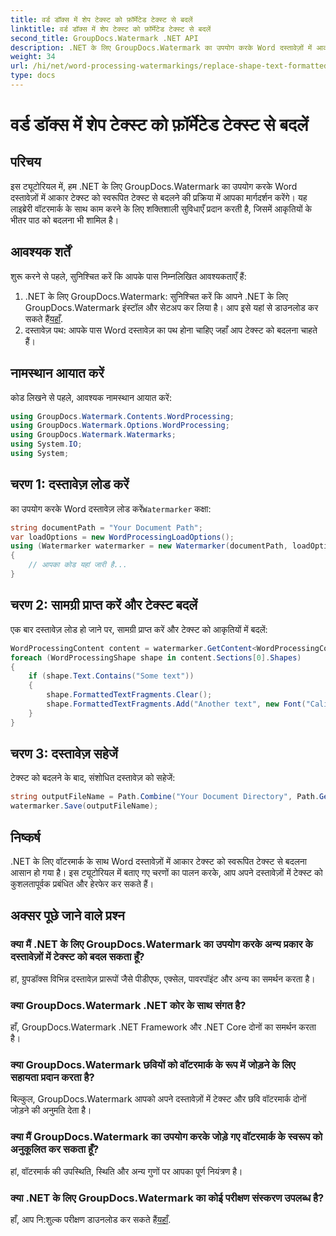 ```yaml
---
title: वर्ड डॉक्स में शेप टेक्स्ट को फ़ॉर्मेटेड टेक्स्ट से बदलें
linktitle: वर्ड डॉक्स में शेप टेक्स्ट को फ़ॉर्मेटेड टेक्स्ट से बदलें
second_title: GroupDocs.Watermark .NET API
description: .NET के लिए GroupDocs.Watermark का उपयोग करके Word दस्तावेज़ों में आकार टेक्स्ट को स्वरूपित टेक्स्ट से बदलने का तरीका जानें। आपकी दस्तावेज़ संपादन क्षमताएँ सहजता से।
weight: 34
url: /hi/net/word-processing-watermarkings/replace-shape-text-formatted-text-word-docs/
type: docs
---
```

# वर्ड डॉक्स में शेप टेक्स्ट को फ़ॉर्मेटेड टेक्स्ट से बदलें

## परिचय
इस ट्यूटोरियल में, हम .NET के लिए GroupDocs.Watermark का उपयोग करके Word दस्तावेज़ों में आकार टेक्स्ट को स्वरूपित टेक्स्ट से बदलने की प्रक्रिया में आपका मार्गदर्शन करेंगे। यह लाइब्रेरी वॉटरमार्क के साथ काम करने के लिए शक्तिशाली सुविधाएँ प्रदान करती है, जिसमें आकृतियों के भीतर पाठ को बदलना भी शामिल है।
## आवश्यक शर्तें
शुरू करने से पहले, सुनिश्चित करें कि आपके पास निम्नलिखित आवश्यकताएँ हैं:
1.  .NET के लिए GroupDocs.Watermark: सुनिश्चित करें कि आपने .NET के लिए GroupDocs.Watermark इंस्टॉल और सेटअप कर लिया है। आप इसे यहां से डाउनलोड कर सकते हैं[यहाँ](https://releases.groupdocs.com/Watermark/net/).
2. दस्तावेज़ पथ: आपके पास Word दस्तावेज़ का पथ होना चाहिए जहाँ आप टेक्स्ट को बदलना चाहते हैं।

## नामस्थान आयात करें
कोड लिखने से पहले, आवश्यक नामस्थान आयात करें:
```csharp
using GroupDocs.Watermark.Contents.WordProcessing;
using GroupDocs.Watermark.Options.WordProcessing;
using GroupDocs.Watermark.Watermarks;
using System.IO;
using System;
```
## चरण 1: दस्तावेज़ लोड करें
 का उपयोग करके Word दस्तावेज़ लोड करें`Watermarker` कक्षा:
```csharp
string documentPath = "Your Document Path";
var loadOptions = new WordProcessingLoadOptions();
using (Watermarker watermarker = new Watermarker(documentPath, loadOptions))
{
    // आपका कोड यहां जारी है...
}
```
## चरण 2: सामग्री प्राप्त करें और टेक्स्ट बदलें
एक बार दस्तावेज़ लोड हो जाने पर, सामग्री प्राप्त करें और टेक्स्ट को आकृतियों में बदलें:
```csharp
WordProcessingContent content = watermarker.GetContent<WordProcessingContent>();
foreach (WordProcessingShape shape in content.Sections[0].Shapes)
{
    if (shape.Text.Contains("Some text"))
    {
        shape.FormattedTextFragments.Clear();
        shape.FormattedTextFragments.Add("Another text", new Font("Calibri", 19, FontStyle.Bold), Color.Red, Color.Aqua);
    }
}
```
## चरण 3: दस्तावेज़ सहेजें
टेक्स्ट को बदलने के बाद, संशोधित दस्तावेज़ को सहेजें:
```csharp
string outputFileName = Path.Combine("Your Document Directory", Path.GetFileName(documentPath));
watermarker.Save(outputFileName);
```

## निष्कर्ष
.NET के लिए वॉटरमार्क के साथ Word दस्तावेज़ों में आकार टेक्स्ट को स्वरूपित टेक्स्ट से बदलना आसान हो गया है। इस ट्यूटोरियल में बताए गए चरणों का पालन करके, आप अपने दस्तावेज़ों में टेक्स्ट को कुशलतापूर्वक प्रबंधित और हेरफेर कर सकते हैं।

## अक्सर पूछे जाने वाले प्रश्न
### क्या मैं .NET के लिए GroupDocs.Watermark का उपयोग करके अन्य प्रकार के दस्तावेज़ों में टेक्स्ट को बदल सकता हूँ?
हां, ग्रुपडॉक्स विभिन्न दस्तावेज़ प्रारूपों जैसे पीडीएफ, एक्सेल, पावरपॉइंट और अन्य का समर्थन करता है।
### क्या GroupDocs.Watermark .NET कोर के साथ संगत है?
हाँ, GroupDocs.Watermark .NET Framework और .NET Core दोनों का समर्थन करता है।
### क्या GroupDocs.Watermark छवियों को वॉटरमार्क के रूप में जोड़ने के लिए सहायता प्रदान करता है?
बिल्कुल, GroupDocs.Watermark आपको अपने दस्तावेज़ों में टेक्स्ट और छवि वॉटरमार्क दोनों जोड़ने की अनुमति देता है।
### क्या मैं GroupDocs.Watermark का उपयोग करके जोड़े गए वॉटरमार्क के स्वरूप को अनुकूलित कर सकता हूँ?
हां, वॉटरमार्क की उपस्थिति, स्थिति और अन्य गुणों पर आपका पूर्ण नियंत्रण है।
### क्या .NET के लिए GroupDocs.Watermark का कोई परीक्षण संस्करण उपलब्ध है?
 हाँ, आप नि:शुल्क परीक्षण डाउनलोड कर सकते हैं[यहाँ](https://releases.groupdocs.com/).